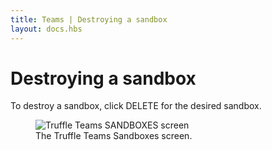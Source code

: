 ```yaml
---
title: Teams | Destroying a sandbox
layout: docs.hbs
---
```

# Destroying a sandbox

To destroy a sandbox, click <span class="inline-button red">DELETE</span> for the desired sandbox.

<figure class="screenshot">
  <img class="w-100" src="/img/docs/teams/sandboxes.png" alt="Truffle Teams SANDBOXES screen">
  <figcaption class="text-center">The Truffle Teams Sandboxes screen.</figcaption>
</figure>
